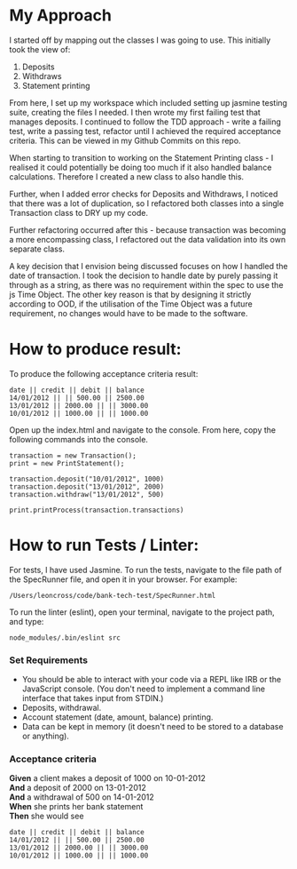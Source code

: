 # My Approach

I started off by mapping out the classes I was going to use. This initially took the view of:

1. Deposits
2. Withdraws
3. Statement printing

From here, I set up my workspace which included setting up jasmine testing suite, creating the files I needed. I then wrote my first failing test that manages deposits. I continued to follow the TDD approach - write a failing test, write a passing test, refactor until I achieved the required acceptance criteria. This can be viewed in my Github Commits on this repo.

When starting to transition to working on the Statement Printing class - I realised it could potentially be doing too much if it also handled balance calculations. Therefore I created a new class to also handle this.

Further, when I added error checks for Deposits and Withdraws, I noticed that there was a lot of duplication, so I refactored both classes into a single Transaction class to DRY up my code.

Further refactoring occurred after this - because transaction was becoming a more encompassing class, I refactored out the data validation into its own separate class.

A key decision that I envision being discussed focuses on how I handled the date of transaction. I took the decision to handle date by purely passing it through as a string, as there was no requirement within the spec to use the js Time Object. The other key reason is that by designing it strictly according to OOD, if the utilisation of the Time Object was a future requirement, no changes would have to be made to the software.

# How to produce result:

To produce the following acceptance criteria result:

```
date || credit || debit || balance
14/01/2012 || || 500.00 || 2500.00
13/01/2012 || 2000.00 || || 3000.00
10/01/2012 || 1000.00 || || 1000.00
```

Open up the index.html and navigate to the console.
From here, copy the following commands into the console.

```
transaction = new Transaction();
print = new PrintStatement();

transaction.deposit("10/01/2012", 1000)
transaction.deposit("13/01/2012", 2000)
transaction.withdraw("13/01/2012", 500)

print.printProcess(transaction.transactions)

```

# How to run Tests / Linter:

For tests, I have used Jasmine. To run the tests, navigate to the file path of the SpecRunner file, and open it in your browser. For example:

```
/Users/leoncross/code/bank-tech-test/SpecRunner.html
```

To run the linter (eslint), open your terminal, navigate to the project path, and type:

```
node_modules/.bin/eslint src

```


### Set Requirements

- You should be able to interact with your code via a REPL like IRB or the JavaScript console. (You don't need to implement a command line interface that takes input from STDIN.)
- Deposits, withdrawal.
- Account statement (date, amount, balance) printing.
- Data can be kept in memory (it doesn't need to be stored to a database or anything).

### Acceptance criteria

**Given** a client makes a deposit of 1000 on 10-01-2012  
**And** a deposit of 2000 on 13-01-2012  
**And** a withdrawal of 500 on 14-01-2012  
**When** she prints her bank statement  
**Then** she would see

```
date || credit || debit || balance
14/01/2012 || || 500.00 || 2500.00
13/01/2012 || 2000.00 || || 3000.00
10/01/2012 || 1000.00 || || 1000.00
```
